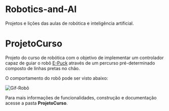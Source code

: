 # Robotics-and-AI
Projetos e lições das aulas de robótica e inteligência artificial.

# ProjetoCurso
Projeto do curso de robótica com o objetivo de implementar um controlador 
capaz de guiar o robô [E-Puck](https://cyberbotics.com/doc/guide/epuck) 
através de um percurso pré-determinado composto de linhas pretas no chão.

O comportamento do robô pode ser visto abaixo:

![Gif-Robô](/ProjetoCurso/docs/Projeto-Line_Follower.gif)

Para mais informações de funcionalidades, construção e documentação
acesse a pasta **ProjetoCurso**.
